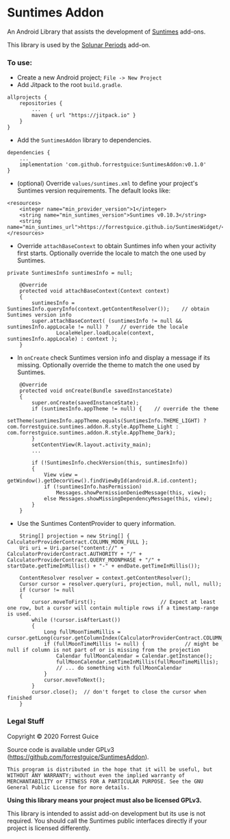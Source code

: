 # Suntimes Addon
An Android Library that assists the development of [Suntimes](https://github.com/forrestguice/SuntimesWidget/) add-ons.  

This library is used by the [Solunar Periods](https://github.com/forrestguice/SolunarPeriods) add-on.

### To use:
* Create a new Android project; `File -> New Project`
* Add Jitpack to the root `build.gradle`.
```
allprojects {
    repositories {
        ...
        maven { url "https://jitpack.io" }
    }
}
``` 

* Add the `SuntimesAddon` library to dependencies.
```
dependencies {
    ...
    implementation 'com.github.forrestguice:SuntimesAddon:v0.1.0'
}
``` 

* (optional) Override `values/suntimes.xml` to define your project's Suntimes version requirements. The default looks like:
``` 
<resources>
    <integer name="min_provider_version">1</integer>
    <string name="min_suntimes_version">Suntimes v0.10.3</string>
    <string name="min_suntimes_url">https://forrestguice.github.io/SuntimesWidget/</string>
</resources>
``` 

* Override `attachBaseContext` to obtain Suntimes info when your activity first starts. Optionally override the locale to match the one used by Suntimes.
```
private SuntimesInfo suntimesInfo = null;

    @Override
    protected void attachBaseContext(Context context)
    {
        suntimesInfo = SuntimesInfo.queryInfo(context.getContentResolver());    // obtain Suntimes version info
        super.attachBaseContext( (suntimesInfo != null && suntimesInfo.appLocale != null) ?    // override the locale
                LocaleHelper.loadLocale(context, suntimesInfo.appLocale) : context );
    }
```

* In `onCreate` check Suntimes version info and display a message if its missing. Optionally override the theme to match the one used by Suntimes. 
```
    @Override
    protected void onCreate(Bundle savedInstanceState) 
    {
        super.onCreate(savedInstanceState);
        if (suntimesInfo.appTheme != null) {    // override the theme
            setTheme(suntimesInfo.appTheme.equals(SuntimesInfo.THEME_LIGHT) ? com.forrestguice.suntimes.addon.R.style.AppTheme_Light : com.forrestguice.suntimes.addon.R.style.AppTheme_Dark);
        }
        setContentView(R.layout.activity_main);      
        ...
        
        if (!SuntimesInfo.checkVersion(this, suntimesInfo))
        {
            View view = getWindow().getDecorView().findViewById(android.R.id.content);
            if (!suntimesInfo.hasPermission)
                Messages.showPermissionDeniedMessage(this, view);
            else Messages.showMissingDependencyMessage(this, view);
        }       
    }    
```
* Use the Suntimes ContentProvider to query information.
```
    String[] projection = new String[] { CalculatorProviderContract.COLUMN_MOON_FULL };
    Uri uri = Uri.parse("content://" + CalculatorProviderContract.AUTHORITY + "/" + CalculatorProviderContract.QUERY_MOONPHASE + "/" + startDate.getTimeInMillis() + "-" + endDate.getTimeInMillis());

    ContentResolver resolver = context.getContentResolver();
    Cursor cursor = resolver.query(uri, projection, null, null, null);
    if (cursor != null
    {
        cursor.moveToFirst();                     // Expect at least one row, but a cursor will contain multiple rows if a timestamp-range is used.
        while (!cursor.isAfterLast())
        {
            Long fullMoonTimeMillis = cursor.getLong(cursor.getColumnIndex(CalculatorProviderContract.COLUMN_MOON_FULL));       
            if (fullMoonTimeMillis != null) {             // might be null if column is not part of or is missing from the projection
                Calendar fullMoonCalendar = Calendar.getInstance();
                fullMoonCalendar.setTimeInMillis(fullMoonTimeMillis);
                // ... do something with fullMoonCalendar
            }
            cursor.moveToNext();
        }
        cursor.close();  // don't forget to close the cursor when finished
    }
```

### Legal Stuff

Copyright © 2020 Forrest Guice

Source code is available under GPLv3 (https://github.com/forrestguice/SuntimesAddon).

    This program is distributed in the hope that it will be useful, but WITHOUT ANY WARRANTY; without even the implied warranty of MERCHANTABILITY or FITNESS FOR A PARTICULAR PURPOSE. See the GNU General Public License for more details.

**Using this library means your project must also be licensed GPLv3.** 

This library is intended to assist add-on development but its use is not required. You should call the Suntimes public interfaces directly if your project is licensed differently.      